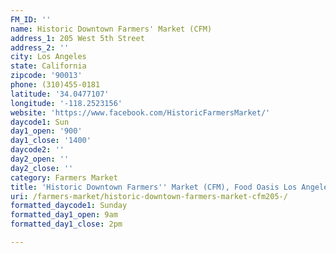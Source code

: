 ```yaml
---
FM_ID: ''
name: Historic Downtown Farmers' Market (CFM)
address_1: 205 West 5th Street
address_2: ''
city: Los Angeles
state: California
zipcode: '90013'
phone: (310)455-0181
latitude: '34.0477107'
longitude: '-118.2523156'
website: 'https://www.facebook.com/HistoricFarmersMarket/'
daycode1: Sun
day1_open: '900'
day1_close: '1400'
daycode2: ''
day2_open: ''
day2_close: ''
category: Farmers Market
title: 'Historic Downtown Farmers'' Market (CFM), Food Oasis Los Angeles'
uri: /farmers-market/historic-downtown-farmers-market-cfm205-/
formatted_daycode1: Sunday
formatted_day1_open: 9am
formatted_day1_close: 2pm

---
```

